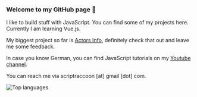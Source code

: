 ### Welcome to my GitHub page 👋

I like to build stuff with JavaScript. You can find some of my projects here. Currently I am learning Vue.js.

My biggest project so far is [Actors Info](https://actorsinfo.herokuapp.com/), definitely check that out and leave me some feedback.

In case you know German, you can find JavaScript tutorials on my [Youtube channel](https://www.youtube.com/channel/UCRYxf9qolDaBGkZ9k_j4Ovg).

You can reach me via scriptraccoon [at] gmail [dot] com.

![Top languages](https://github-readme-stats.vercel.app/api/top-langs/?username=ScriptRaccoon)
